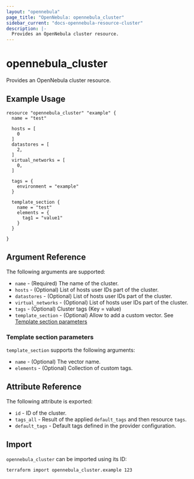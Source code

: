 ```yaml
---
layout: "opennebula"
page_title: "OpenNebula: opennebula_cluster"
sidebar_current: "docs-opennebula-resource-cluster"
description: |-
  Provides an OpenNebula cluster resource.
---
```


# opennebula_cluster

Provides an OpenNebula cluster resource.

## Example Usage

```hcl
resource "opennebula_cluster" "example" {
  name = "test"

  hosts = [
    0
  ]
  datastores = [
    2,
  ]
  virtual_networks = [
    0,
  ]

  tags = {
    environment = "example"
  }

  template_section {
    name = "test"
    elements = {
      tag1 = "value1"
    }
  }

}
```

## Argument Reference

The following arguments are supported:

* `name` - (Required) The name of the cluster.
* `hosts` - (Optional) List of hosts user IDs part of the cluster.
* `datastores` - (Optional) List of hosts user IDs part of the cluster.
* `virtual_networks` - (Optional) List of hosts user IDs part of the cluster.
* `tags` - (Optional) Cluster tags (Key = value)
* `template_section` - (Optional) Allow to add a custom vector. See [Template section parameters](#template-section-parameters)

### Template section parameters

`template_section` supports the following arguments:

* `name` - (Optional) The vector name.
* `elements` - (Optional) Collection of custom tags.

## Attribute Reference

The following attribute is exported:

* `id` - ID of the cluster.
* `tags_all` - Result of the applied `default_tags` and then resource `tags`.
* `default_tags` - Default tags defined in the provider configuration.

## Import

`opennebula_cluster` can be imported using its ID:

```shell
terraform import opennebula_cluster.example 123
```
